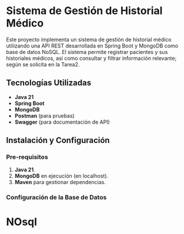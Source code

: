 # Sistema de Gestión de Historial Médico

Este proyecto implementa un sistema de gestión de historial médico utilizando una API REST desarrollada en Spring Boot y MongoDB como base de datos NoSQL. El sistema permite registrar pacientes y sus historiales médicos, así como consultar y filtrar información relevante; según se solicita en la Tarea2.

## Tecnologías Utilizadas

- **Java 21**
- **Spring Boot**
- **MongoDB**
- **Postman** (para pruebas)
- **Swagger** (para documentación de API)

## Instalación y Configuración

### Pre-requisitos

1. **Java 21**.
2. **MongoDB** en ejecución (en localhost).
3. **Maven** para gestionar dependencias.

### Configuración de la Base de Datos
# NOsql
